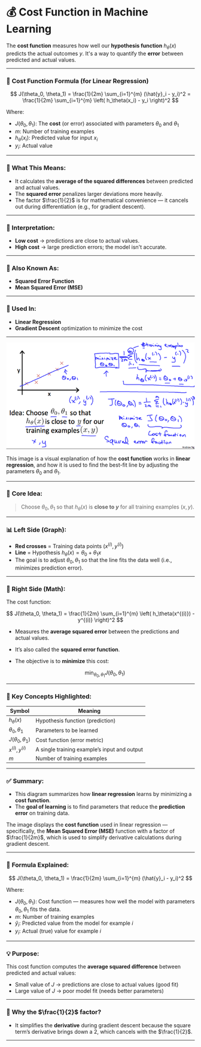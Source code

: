 # 💰 **Cost Function in Machine Learning**

The **cost function** measures how well our **hypothesis function** $h_\theta(x)$ predicts the actual outcomes $y$. It's a way to quantify the **error** between predicted and actual values.

---

### 🧮 **Cost Function Formula (for Linear Regression)**

$$
J(\theta_0, \theta_1) = \frac{1}{2m} \sum_{i=1}^{m} (\hat{y}_i - y_i)^2 = \frac{1}{2m} \sum_{i=1}^{m} \left( h_\theta(x_i) - y_i \right)^2
$$

Where:

* $J(\theta_0, \theta_1)$: The **cost** (or error) associated with parameters $\theta_0$ and $\theta_1$
* $m$: Number of training examples
* $h_\theta(x_i)$: Predicted value for input $x_i$
* $y_i$: Actual value

---

### 🧠 **What This Means:**

* It calculates the **average of the squared differences** between predicted and actual values.
* The **squared error** penalizes larger deviations more heavily.
* The factor $\frac{1}{2}$ is for mathematical convenience — it cancels out during differentiation (e.g., for gradient descent).

---

### 🧾 Interpretation:

* **Low cost** → predictions are close to actual values.
* **High cost** → large prediction errors; the model isn't accurate.

---

### 📌 Also Known As:

* **Squared Error Function**
* **Mean Squared Error (MSE)**

---

### 🔁 Used In:

* **Linear Regression**
* **Gradient Descent** optimization to minimize the cost

---

![CostFunction - Coursera](images/CostFunction.png)

This image is a visual explanation of how the **cost function** works in **linear regression**, and how it is used to find the best-fit line by adjusting the parameters $\theta_0$ and $\theta_1$.

---

### 🧠 **Core Idea:**

> Choose $\theta_0, \theta_1$ so that $h_\theta(x)$ is **close to $y$** for all training examples $(x, y)$.

---

### 📊 Left Side (Graph):

* **Red crosses** = Training data points $(x^{(i)}, y^{(i)})$
* **Line** = Hypothesis $h_\theta(x) = \theta_0 + \theta_1 x$
* The goal is to adjust $\theta_0, \theta_1$ so that the line fits the data well (i.e., minimizes prediction error).

---

### 🧮 Right Side (Math):

The cost function:

$$
J(\theta_0, \theta_1) = \frac{1}{2m} \sum_{i=1}^{m} \left( h_\theta(x^{(i)}) - y^{(i)} \right)^2
$$

* Measures the **average squared error** between the predictions and actual values.
* It’s also called the **squared error function**.
* The objective is to **minimize** this cost:

  $$
  \min_{\theta_0, \theta_1} J(\theta_0, \theta_1)
  $$

---

### 🧾 Key Concepts Highlighted:

| Symbol                  | Meaning                                      |
| ----------------------- | -------------------------------------------- |
| $h_\theta(x)$           | Hypothesis function (prediction)             |
| $\theta_0, \theta_1$    | Parameters to be learned                     |
| $J(\theta_0, \theta_1)$ | Cost function (error metric)                 |
| $x^{(i)}, y^{(i)}$      | A single training example’s input and output |
| $m$                     | Number of training examples                  |

---

### ✅ Summary:

* This diagram summarizes how **linear regression** learns by minimizing a **cost function**.
* The **goal of learning** is to find parameters that reduce the **prediction error** on training data.


The image displays the **cost function** used in linear regression — specifically, the **Mean Squared Error (MSE)** function with a factor of $\frac{1}{2m}$, which is used to simplify derivative calculations during gradient descent.

---

### 📌 **Formula Explained:**

$$
J(\theta_0, \theta_1) = \frac{1}{2m} \sum_{i=1}^{m} (\hat{y}_i - y_i)^2
$$

Where:

* $J(\theta_0, \theta_1)$: Cost function — measures how well the model with parameters $\theta_0, \theta_1$ fits the data.
* $m$: Number of training examples
* $\hat{y}_i$: Predicted value from the model for example $i$
* $y_i$: Actual (true) value for example $i$

---

### 💡 **Purpose:**

This cost function computes the **average squared difference** between predicted and actual values:

* Small value of $J$ → predictions are close to actual values (good fit)
* Large value of $J$ → poor model fit (needs better parameters)

---

### 🧠 **Why the $\frac{1}{2}$ factor?**

* It simplifies the **derivative** during gradient descent because the square term’s derivative brings down a 2, which cancels with the $\frac{1}{2}$.

---
